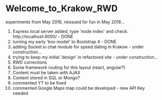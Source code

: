 # Welcome_to_Krakow_RWD
experiments from May 2016, reissued for fun in May 2018...
1. Express local server added, type 'node index' and check:
http://localhost:4000/ - DONE
2. turning my early 'box model' to Bootstrap 4 - DONE
3. adding Socket.io chat module for speed dating in Krakow - under construction...
4. trying to keep my initial 'design' in refactored site - under construction...
5. RWD corrections
6. Some framework routing for this layout (react, angular?)
7. Content must be taken with AJAX
8. Content stored in SQL or Mongo?
9. commented YT to be fixed
10. commented Google Maps map could be developed - new API Key needed
